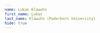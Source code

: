 ```yaml
--- 
name: Lukas Klawuhn  
first_name: Lukas 
last_name: Klawuhn (Paderborn University) 
hide: true 
--- 
```

 
 